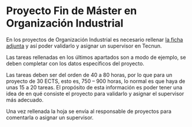 # Proyecto Fin de M&aacute;ster en Organizaci&oacute;n Industrial

En los proyectos de Organizaci&oacute;n Industrial es necesario rellenar
[la ficha adjunta](https://nicolasserrano.github.io/ProyectosOI/anexo/PFM.doc) y as&iacute; poder validarlo
y asignar un supervisor en Tecnun.

Las tareas rellenadas en los &uacute;ltimos apartados son a modo de ejemplo,
se deben completar con los datos espec&iacute;ficos del proyecto.
 
Las tareas deben ser del orden de 40 a 80 horas, por lo que para un proyecto de 30 ECTS, esto es, 750 – 900 horas,
lo normal es que haya de unas 15 a 20 tareas. El prop&oacute;sito de esta informaci&oacute;n
es poder tener una idea de en qu&eacute; consiste el proyecto para validarlo y asignar el supervisor m&aacute;s adecuado.

Una vez rellenada la hoja se env&iacute;a al responsable de proyectos para comentarla o asignar un supervisor.
 
